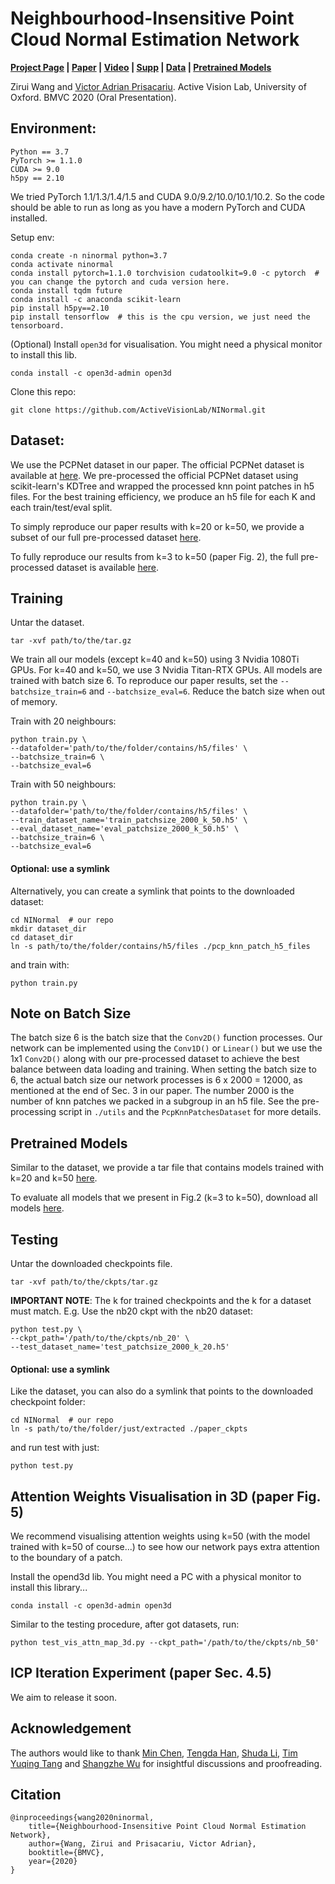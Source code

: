 # Neighbourhood-Insensitive Point Cloud Normal Estimation Network

**[Project Page](http://ninormal.active.vision/) | 
[Paper](https://arxiv.org/abs/2008.09965) | 
[Video](https://youtu.be/gxBeR2LBB0k) |
[Supp](http://www.robots.ox.ac.uk/~ryan/bmvc2020/0028_supp.pdf) | 
[Data](https://unioxfordnexus-my.sharepoint.com/:f:/g/personal/lina3315_ox_ac_uk/EpKOPV-hSx9HnPewPcIiLIwBufcOjnfmH0ilak_vzoVC6Q?e=4hjDdB) | 
[Pretrained Models](https://unioxfordnexus-my.sharepoint.com/:f:/g/personal/lina3315_ox_ac_uk/EpKOPV-hSx9HnPewPcIiLIwBufcOjnfmH0ilak_vzoVC6Q?e=4hjDdB)**

Zirui Wang and [Victor Adrian Prisacariu](http://www.robots.ox.ac.uk/~victor/). Active Vision Lab, University of Oxford.
BMVC 2020 (Oral Presentation).

## Environment:
```
Python == 3.7
PyTorch >= 1.1.0
CUDA >= 9.0
h5py == 2.10
```

We tried PyTorch 1.1/1.3/1.4/1.5 and CUDA 9.0/9.2/10.0/10.1/10.2. So the code should be able to run as long as you have a modern PyTorch and CUDA installed.

Setup env:
```
conda create -n ninormal python=3.7
conda activate ninormal
conda install pytorch=1.1.0 torchvision cudatoolkit=9.0 -c pytorch  # you can change the pytorch and cuda version here.
conda install tqdm future
conda install -c anaconda scikit-learn
pip install h5py==2.10
pip install tensorflow  # this is the cpu version, we just need the tensorboard.
```

(Optional) Install `open3d` for visualisation. You might need a physical monitor to install this lib.
```
conda install -c open3d-admin open3d
```

Clone this repo:
```
git clone https://github.com/ActiveVisionLab/NINormal.git
```

## Dataset:
We use the PCPNet dataset in our paper. The official PCPNet dataset is available at [here](https://geometry.cs.ucl.ac.uk/projects/2018/pcpnet/). We pre-processed the official PCPNet dataset using scikit-learn's KDTree and wrapped the processed knn point patches in h5 files. For the best training efficiency, we produce an h5 file for each K and each train/test/eval split.

To simply reproduce our paper results with k=20 or k=50, we provide a subset of our full pre-processed dataset [here](https://unioxfordnexus-my.sharepoint.com/:u:/g/personal/lina3315_ox_ac_uk/Ech7GImZcnhLvawKcARkwCoBbMEa5_I6qLZRsQvkRYCztQ?e=T1sJP1).


To fully reproduce our results from k=3 to k=50 (paper Fig. 2), the full pre-processed dataset is available [here](https://unioxfordnexus-my.sharepoint.com/:u:/g/personal/lina3315_ox_ac_uk/EQzIvFRy1PNOnB_aFo6qLQYBT7cr7hygZsom2a87wfukuQ?e=kMj1lK).

## Training
Untar the dataset.
```
tar -xvf path/to/the/tar.gz
```

We train all our models (except k=40 and k=50) using 3 Nvidia 1080Ti GPUs. For k=40 and k=50, we use 3 Nvidia Titan-RTX GPUs. All models are trained with batch size 6. To reproduce our paper results, set the `--batchsize_train=6` and `--batchsize_eval=6`. Reduce the batch size when out of memory.

Train with 20 neighbours:
```
python train.py \
--datafolder='path/to/the/folder/contains/h5/files' \
--batchsize_train=6 \
--batchsize_eval=6
```

Train with 50 neighbours:
```
python train.py \
--datafolder='path/to/the/folder/contains/h5/files' \
--train_dataset_name='train_patchsize_2000_k_50.h5' \
--eval_dataset_name='eval_patchsize_2000_k_50.h5' \
--batchsize_train=6 \
--batchsize_eval=6
```

#### Optional: use a symlink
Alternatively, you can create a symlink that points to the downloaded dataset:
```
cd NINormal  # our repo
mkdir dataset_dir
cd dataset_dir
ln -s path/to/the/folder/contains/h5/files ./pcp_knn_patch_h5_files
```

and train with:
```
python train.py
```

## Note on Batch Size

The batch size 6 is the batch size that the `Conv2D()` function processes. Our network can be implemented using the `Conv1D()` or `Linear()` but we use the 1x1 `Conv2D()` along with our pre-processed dataset to achieve the best balance between data loading and training. When setting the batch size to 6, the actual batch size our network processes is 6 x 2000 = 12000, as mentioned at the end of Sec. 3 in our paper. The number 2000 is the number of knn patches we packed in a subgroup in an h5 file. See the pre-processing script in `./utils` and the `PcpKnnPatchesDataset` for more details.


## Pretrained Models
Similar to the dataset, we provide a tar file that contains models trained with k=20 and k=50 [here](https://unioxfordnexus-my.sharepoint.com/:u:/g/personal/lina3315_ox_ac_uk/ETepIC914XVPnAbUm1BESTABZb3pOOeOU2JYLlnAWjxeeg?e=1hsGOe).

To evaluate all models that we present in Fig.2 (k=3 to k=50), download all models [here](https://unioxfordnexus-my.sharepoint.com/:u:/g/personal/lina3315_ox_ac_uk/EZCD7wK19bVMvXK6NGxbPMoBlvaJ_GzOq1szOF4ay7PcDg?e=5Q7ngq).

## Testing
Untar the downloaded checkpoints file.
```
tar -xvf path/to/the/ckpts/tar.gz
```

**IMPORTANT NOTE**:
The k for trained checkpoints and the k for a dataset must match. E.g. Use the nb20 ckpt with the nb20 dataset:
```
python test.py \
--ckpt_path='/path/to/the/ckpts/nb_20' \
--test_dataset_name='test_patchsize_2000_k_20.h5'
```

#### Optional: use a symlink
Like the dataset, you can also do a symlink that points to the downloaded checkpoint folder:
```
cd NINormal  # our repo
ln -s path/to/the/folder/just/extracted ./paper_ckpts
```

and run test with just:
```
python test.py
```

## Attention Weights Visualisation in 3D (paper Fig. 5)
We recommend visualising attention weights using k=50 (with the model trained with k=50 of course...) to see how our network pays extra attention to the boundary of a patch.  

Install the opend3d lib. You might need a PC with a physical monitor to install this library...
```
conda install -c open3d-admin open3d
```

Similar to the testing procedure, after got datasets, run:
```
python test_vis_attn_map_3d.py --ckpt_path='/path/to/the/ckpts/nb_50'
```


## ICP Iteration Experiment (paper Sec. 4.5)
We aim to release it soon.

## Acknowledgement
The authors would like to thank 
[Min Chen](https://sites.google.com/site/drminchen/home), 
[Tengda Han](https://tengdahan.github.io/),
[Shuda Li](https://lishuda.wordpress.com/),
[Tim Yuqing Tang](https://scholar.google.co.uk/citations?user=kQB_dOoAAAAJ&hl=en) and 
[Shangzhe Wu](https://elliottwu.com/)
for insightful discussions and proofreading.

## Citation
```
@inproceedings{wang2020ninormal,
    title={Neighbourhood-Insensitive Point Cloud Normal Estimation Network},
    author={Wang, Zirui and Prisacariu, Victor Adrian},
    booktitle={BMVC},
    year={2020}
}
```